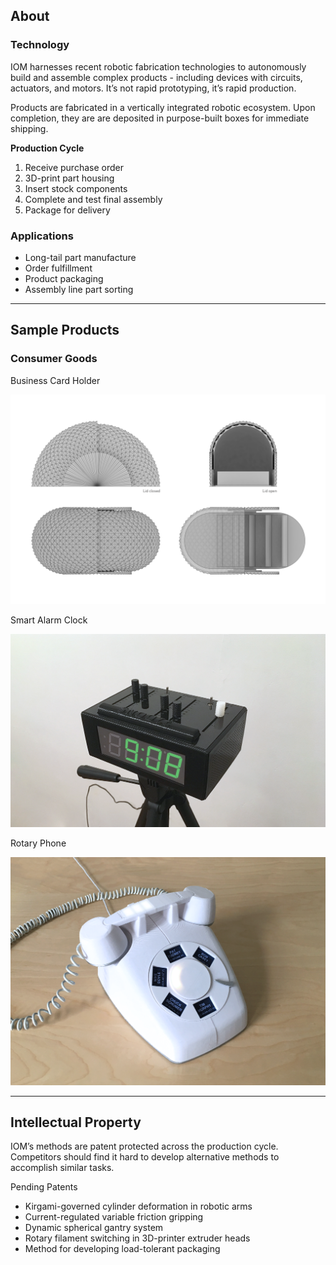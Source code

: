 ## About


### Technology
IOM harnesses recent robotic fabrication technologies to autonomously build and assemble complex products - including devices with circuits, actuators, and motors. It’s not rapid prototyping, it’s rapid production. 

Products are fabricated in a vertically integrated robotic ecosystem. Upon completion, they are are deposited in purpose-built boxes for immediate shipping. 

**Production Cycle**
1. Receive purchase order 
2. 3D-print part housing
3. Insert stock components 
4. Complete and test final assembly
5. Package for delivery

### Applications

- Long-tail part manufacture
- Order fulfillment
- Product packaging
- Assembly line part sorting

---

## Sample Products


### Consumer Goods

Business Card Holder

<img src="images/BCH.png"/>

Smart Alarm Clock

<img src="images/product+photo+small.png"/>

Rotary Phone

<img src="images/photoshoot+2.png"/>

---

## Intellectual Property

IOM’s methods are patent protected across the production cycle. Competitors should find it hard to develop alternative methods to accomplish similar tasks.  

Pending Patents
- Kirgami-governed cylinder deformation in robotic arms
- Current-regulated variable friction gripping 
- Dynamic spherical gantry system
- Rotary filament switching in 3D-printer extruder heads
- Method for developing load-tolerant packaging 



<!-- <p style="font-size:11px">Page template forked from <a href="https://github.com/evanca/quick-portfolio">evanca</a></p> -->
<!-- Remove above link if you don't want to attibute -->
